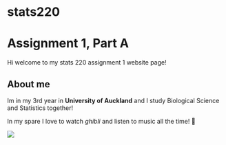 # stats220

# Assignment 1, Part A 

Hi welcome to my stats 220 assignment 1 website page! 

## About me 

Im in my 3rd year in **University of Auckland** and I study Biological Science and Statistics together! 

In my spare I love to watch *ghibli* and listen to music all the time! 💖 

![](https://c.tenor.com/xu7knlWzzDAAAAAd/kikis-delivery-service-ghibli.gif) 

